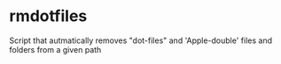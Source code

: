 # rmdotfiles
Script that autmatically removes "dot-files" and 'Apple-double' files and folders from a given path
